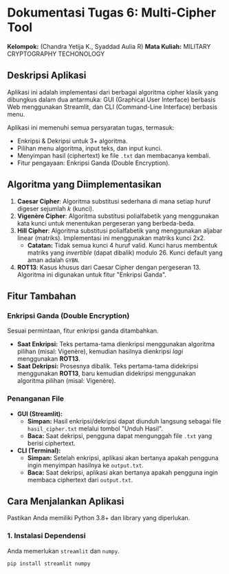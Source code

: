 # Dokumentasi Tugas 6: Multi-Cipher Tool

**Kelompok:** (Chandra Yetija K., Syaddad Aulia R)
**Mata Kuliah:** MILITARY CRYPTOGRAPHY TECHONOLOGY
 
## Deskripsi Aplikasi

Aplikasi ini adalah implementasi dari berbagai algoritma cipher klasik yang dibungkus dalam dua antarmuka: GUI (Graphical User Interface) berbasis Web menggunakan Streamlit, dan CLI (Command-Line Interface) berbasis menu.

Aplikasi ini memenuhi semua persyaratan tugas, termasuk:
* Enkripsi & Dekripsi untuk 3+ algoritma.
* Pilihan menu algoritma, input teks, dan input kunci.
* Menyimpan hasil (ciphertext) ke file `.txt` dan membacanya kembali.
* Fitur pengayaan: Enkripsi Ganda (Double Encryption).

## Algoritma yang Diimplementasikan

1.  **Caesar Cipher**: Algoritma substitusi sederhana di mana setiap huruf digeser sejumlah $k$ (kunci).
2.  **Vigenère Cipher**: Algoritma substitusi polialfabetik yang menggunakan kata kunci untuk menentukan pergeseran yang berbeda-beda.
3.  **Hill Cipher**: Algoritma substitusi polialfabetik yang menggunakan aljabar linear (matriks). Implementasi ini menggunakan matriks kunci 2x2.
    * **Catatan:** Tidak semua kunci 4 huruf valid. Kunci harus membentuk matriks yang *invertible* (dapat dibalik) modulo 26. Kunci default yang aman adalah `GYBN`.
4.  **ROT13**: Kasus khusus dari Caesar Cipher dengan pergeseran 13. Algoritma ini digunakan untuk fitur "Enkripsi Ganda".

## Fitur Tambahan

### Enkripsi Ganda (Double Encryption)

Sesuai permintaan, fitur enkripsi ganda ditambahkan.
* **Saat Enkripsi:** Teks pertama-tama dienkripsi menggunakan algoritma pilihan (misal: Vigenère), kemudian hasilnya dienkripsi *lagi* menggunakan **ROT13**.
* **Saat Dekripsi:** Prosesnya dibalik. Teks pertama-tama didekripsi menggunakan **ROT13**, baru kemudian didekripsi menggunakan algoritma pilihan (misal: Vigenère).

### Penanganan File

* **GUI (Streamlit):**
    * **Simpan:** Hasil enkripsi/dekripsi dapat diunduh langsung sebagai file `hasil_cipher.txt` melalui tombol "Unduh Hasil".
    * **Baca:** Saat dekripsi, pengguna dapat mengunggah file `.txt` yang berisi ciphertext.
* **CLI (Terminal):**
    * **Simpan:** Setelah enkripsi, aplikasi akan bertanya apakah pengguna ingin menyimpan hasilnya ke `output.txt`.
    * **Baca:** Saat dekripsi, aplikasi akan bertanya apakah pengguna ingin membaca ciphertext dari `output.txt`.

## Cara Menjalankan Aplikasi

Pastikan Anda memiliki Python 3.8+ dan library yang diperlukan.

### 1. Instalasi Dependensi

Anda memerlukan `streamlit` dan `numpy`.

```bash
pip install streamlit numpy
